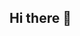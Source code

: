 ## Hi there 👋

<!--
**krankhorn/krankhorn** is a ✨ _special_ ✨ repository because its `README.md` (this file) appears on your GitHub profile.

Here are some ideas to get you started:

- 🔭 I’m currently working on ...this coding sheet
- 🌱 I’m currently learning ...how to use HTML and CSS 
- 👯 I’m looking to collaborate on ... anything I love to learn
- 🤔 I’m looking for help with ... learning to code as this is a foreign concept to me
- 💬 Ask me about ... anything about medical lab results!
- 📫 How to reach me: ...
- 😄 Pronouns: ...she/her
- ⚡ Fun fact: ... Once I graduate I will be considered a medical lab scientist
-->
